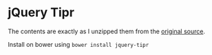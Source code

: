# jQuery Tipr

The contents are exactly as I unzipped them from the [original source](http://www.tipue.com/tipr/).

Install on bower using `bower install jquery-tipr`